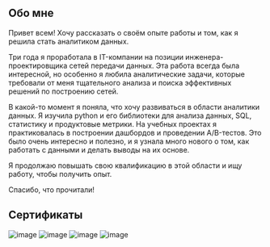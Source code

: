 ## Обо мне

Привет всем! Хочу рассказать о своём опыте работы и том, как я решила стать аналитиком данных.

Три года я проработала в IT-компании на позиции инженера-проектировщика сетей передачи данных. Эта работа всегда была интересной, но особенно я любила аналитические задачи, которые требовали от меня тщательного анализа и поиска эффективных решений по построению сетей.

В какой-то момент я поняла, что хочу развиваться в области аналитики данных. Я изучила python и его библиотеки для анализа данных, SQL, статистику и продуктовые метрики. На учебных проектах я практиковалась в построении дашбордов и проведении A/B-тестов. Это было очень интересно и полезно, и я узнала много нового о том, как работать с данными и делать выводы на их основе.

Я продолжаю повышать свою квалификацию в этой области и ищу работу, чтобы получить опыт.

Спасибо, что прочитали!


## Сертификаты

![image](https://user-images.githubusercontent.com/122831288/231527050-5195a6ea-8081-44c6-97b7-f216d45ebbfe.png)
![image](https://user-images.githubusercontent.com/122831288/231527210-7e62be0a-88a4-4a07-82c1-f71dda27b57e.png)
![image](https://user-images.githubusercontent.com/122831288/231527259-a5d1cfbc-ec36-4d95-82c0-d29ab838f7ef.png)
![image](https://user-images.githubusercontent.com/122831288/231527287-968d82fe-5a28-486a-a161-8563ea51983d.png)
